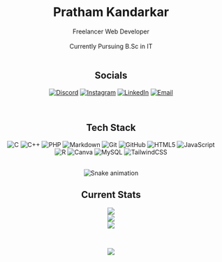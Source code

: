 <div align="center">

# Pratham Kandarkar  
Freelancer Web Developer  
<br>
Currently Pursuing B.Sc in IT  
<br>

##  Socials
[![Discord](https://img.shields.io/badge/Discord-%237289DA.svg?logo=discord&logoColor=white)](https://discord.gg/mwevJdqJH7) 
[![Instagram](https://img.shields.io/badge/Instagram-%23E4405F.svg?logo=Instagram&logoColor=white)](https://instagram.com/rxppyop) 
[![LinkedIn](https://img.shields.io/badge/LinkedIn-%230077B5.svg?logo=linkedin&logoColor=white)](https://linkedin.com/in/prathamkandarkar) 
[![Email](https://img.shields.io/badge/Email-D14836?logo=gmail&logoColor=white)](mailto:reppyop@gmail.com) 

<br>

##  Tech Stack  
![C](https://img.shields.io/badge/c-%2300599C.svg?style=for-the-badge&logo=c&logoColor=white) 
![C++](https://img.shields.io/badge/c++-%2300599C.svg?style=for-the-badge&logo=c%2B%2B&logoColor=white) 
![PHP](https://img.shields.io/badge/php-%23777BB4.svg?style=for-the-badge&logo=php&logoColor=white) 
![Markdown](https://img.shields.io/badge/markdown-%23000000.svg?style=for-the-badge&logo=markdown&logoColor=white) 
![Git](https://img.shields.io/badge/git-%23F05033.svg?style=for-the-badge&logo=git&logoColor=white) 
![GitHub](https://img.shields.io/badge/github-%23121011.svg?style=for-the-badge&logo=github&logoColor=white) 
![HTML5](https://img.shields.io/badge/html5-%23E34F26.svg?style=for-the-badge&logo=html5&logoColor=white) 
![JavaScript](https://img.shields.io/badge/javascript-%23323330.svg?style=for-the-badge&logo=javascript&logoColor=%23F7DF1E) 
![R](https://img.shields.io/badge/r-%23276DC3.svg?style=for-the-badge&logo=r&logoColor=white) 
![Canva](https://img.shields.io/badge/Canva-%2300C4CC.svg?style=for-the-badge&logo=Canva&logoColor=white) 
![MySQL](https://img.shields.io/badge/mysql-4479A1.svg?style=for-the-badge&logo=mysql&logoColor=white) 
![TailwindCSS](https://img.shields.io/badge/tailwindcss-%2338B2AC.svg?style=for-the-badge&logo=tailwind-css&logoColor=white) 

<br>

<img src="https://profile-readme-generator.com/assets/snake.svg" alt="Snake animation" />

<br>

## Current Stats

![](https://github-readme-stats.vercel.app/api?username=notrxppy&theme=shadow_green&hide_border=true&include_all_commits=false&count_private=false)  
![](https://nirzak-streak-stats.vercel.app/?user=notrxppy&theme=shadow_green&hide_border=true)  
![](https://github-readme-stats.vercel.app/api/top-langs/?username=notrxppy&theme=shadow_green&hide_border=true&include_all_commits=false&count_private=false&layout=compact)

<br>

[![](https://visitcount.itsvg.in/api?id=notrxppy&icon=0&color=0)](https://visitcount.itsvg.in)

</div>
